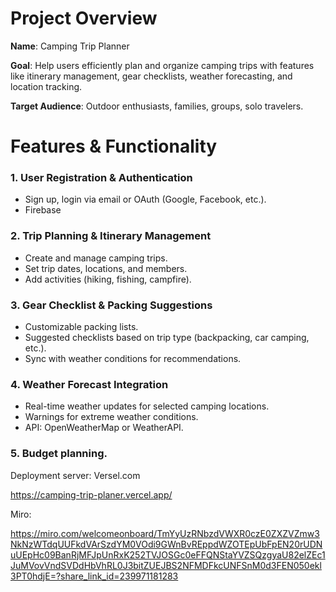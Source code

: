 # Project Overview

**Name**: Camping Trip Planner

**Goal**: Help users efficiently plan and organize camping trips with features like itinerary management, gear checklists, weather forecasting, and location tracking.

**Target Audience**: Outdoor enthusiasts, families, groups, solo travelers.


# Features & Functionality

### 1. User Registration & Authentication

* Sign up, login via email or OAuth (Google, Facebook, etc.).
* Firebase


### 2. Trip Planning & Itinerary Management

* Create and manage camping trips.
* Set trip dates, locations, and members.
* Add activities (hiking, fishing, campfire).

### 3. Gear Checklist & Packing Suggestions

* Customizable packing lists.
* Suggested checklists based on trip type (backpacking, car camping, etc.).
* Sync with weather conditions for recommendations.

### 4. Weather Forecast Integration

* Real-time weather updates for selected camping locations.
* Warnings for extreme weather conditions.
* API: OpenWeatherMap or WeatherAPI.


### 5. Budget planning.


Deployment server: Versel.com

https://camping-trip-planer.vercel.app/

Miro:


https://miro.com/welcomeonboard/TmYyUzRNbzdVWXR0czE0ZXZVZmw3NkNzWTdqUUFkdVArSzdYM0VOdi9GWnBvREppdWZOTEpUbFpEN20rUDNuUEpHc09BanRjMFJpUnRxK252TVJOSGc0eFFQNStaYVZSQzgyaU82elZEc1JuMVovVndSVDdHbVhRL0J3bitZUEJBS2NFMDFkcUNFSnM0d3FEN050ekl3PT0hdjE=?share_link_id=239971181283


